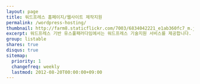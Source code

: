 ```yaml
---
layout: page
title: 워드프레스 홈페이지/웹사이트 제작지원
permalink: /wordpress-hosting/
thumbnail: http://farm8.staticflickr.com/7003/6834042221_e1ab360fc7_m.jpg
excerpt: 워드프레스 기반 유스풀패러다임에서는 워드프레스 기술지원 서비스를 제공합니다. 워드프레스 기반으로 홈페이지를 제작하거나 블로그를 운영하실 분들은 문의 주세요.
group: listable
shares: true
disqus: true
sitemap:
  priority: 1
  changefreq: weekly
  lastmod: 2012-08-20T00:00:00+09:00
---
```

